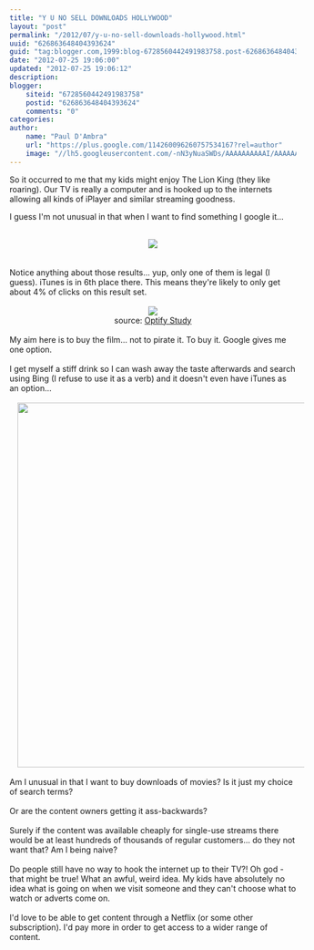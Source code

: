 ```yaml
---
title: "Y U NO SELL DOWNLOADS HOLLYWOOD"
layout: "post"
permalink: "/2012/07/y-u-no-sell-downloads-hollywood.html"
uuid: "626863648404393624"
guid: "tag:blogger.com,1999:blog-6728560442491983758.post-626863648404393624"
date: "2012-07-25 19:06:00"
updated: "2012-07-25 19:06:12"
description: 
blogger:
    siteid: "6728560442491983758"
    postid: "626863648404393624"
    comments: "0"
categories: 
author: 
    name: "Paul D'Ambra"
    url: "https://plus.google.com/114260096260757534167?rel=author"
    image: "//lh5.googleusercontent.com/-nN3yNuaSWDs/AAAAAAAAAAI/AAAAAAAABQU/ESeyTW5Duf0/s512-c/photo.jpg"
---
```


So it&nbsp;occurred&nbsp;to me that my kids might enjoy The Lion King (they like roaring). Our TV is really a computer and is hooked up to the internets allowing all kinds of iPlayer and similar streaming goodness.

I guess I'm not unusual in that when I want to find something I google it...<br /><br /><div class="separator" style="clear: both; text-align: center;"><a href="http://2.bp.blogspot.com/-2moIX7EhwMQ/UBA-qiJkRVI/AAAAAAAAAjk/6fICqxqk6Vs/s1600/Screen+Shot+2012-07-25+at+19.44.35.png" imageanchor="1" style="margin-left: 1em; margin-right: 1em;"><img border="0" src="http://2.bp.blogspot.com/-2moIX7EhwMQ/UBA-qiJkRVI/AAAAAAAAAjk/6fICqxqk6Vs/s1600/Screen+Shot+2012-07-25+at+19.44.35.png" /></a></div><div class="separator" style="clear: both; text-align: center;"><br /></div><div class="separator" style="clear: both; text-align: center;"><br /></div><div class="separator" style="clear: both; text-align: left;">Notice anything about those results... yup, only one of them is legal (I guess). iTunes is in 6th place there. This means they're likely to only get about 4% of clicks on this result set.</div><div class="separator" style="clear: both; text-align: left;"><br /></div><div class="separator" style="clear: both; text-align: center;"><a href="http://3.bp.blogspot.com/-0Mwwuw91Jss/UBA_IiFV6fI/AAAAAAAAAjs/LBYZsFVgEu4/s1600/Screen+Shot+2012-07-25+at+19.40.23.png" imageanchor="1" style="margin-left: 1em; margin-right: 1em;"><img border="0" src="http://3.bp.blogspot.com/-0Mwwuw91Jss/UBA_IiFV6fI/AAAAAAAAAjs/LBYZsFVgEu4/s1600/Screen+Shot+2012-07-25+at+19.40.23.png" /></a></div><div class="separator" style="clear: both; text-align: center;">source: <a href="http://www.optify.net/inbound-marketing-resources/new-study-how-the-new-face-of-serps-has-altered-the-ctr-curve">Optify Study</a></div><div class="separator" style="clear: both; text-align: center;"><br /></div><div class="separator" style="clear: both; text-align: left;">My aim here is to buy the film... not to pirate it. To buy it. Google gives me one option.</div><div class="separator" style="clear: both; text-align: left;"><br /></div><div class="separator" style="clear: both; text-align: left;">I get myself a stiff drink so I can wash away the taste afterwards and search using Bing (I refuse to use it as a verb) and it doesn't even have iTunes as an option...</div><div class="separator" style="clear: both; text-align: left;"><br /></div><div class="separator" style="clear: both; text-align: center;"><a href="http://2.bp.blogspot.com/-9ZwBGJJE9vk/UBBCAU7DEnI/AAAAAAAAAj4/3Xiwp2Drvxw/s1600/Screen+Shot+2012-07-25+at+19.58.44.png" imageanchor="1" style="margin-left: 1em; margin-right: 1em;"><img border="0" height="640" src="http://2.bp.blogspot.com/-9ZwBGJJE9vk/UBBCAU7DEnI/AAAAAAAAAj4/3Xiwp2Drvxw/s640/Screen+Shot+2012-07-25+at+19.58.44.png" width="587" /></a></div><div class="separator" style="clear: both; text-align: center;"><br /></div><div class="separator" style="clear: both; text-align: left;">Am I unusual in that I want to buy downloads of movies? Is it just my choice of search terms?</div><div class="separator" style="clear: both; text-align: left;"><br /></div><div class="separator" style="clear: both; text-align: left;">Or are the content owners getting it ass-backwards?</div><div class="separator" style="clear: both; text-align: left;"><br /></div><div class="separator" style="clear: both; text-align: left;">Surely if the content was available cheaply for single-use streams there would be at least hundreds of thousands of regular customers... do they not want that? Am I being naive?&nbsp;</div><div class="separator" style="clear: both; text-align: left;"><br /></div><div class="separator" style="clear: both; text-align: left;">Do people still have no way to hook the internet up to their TV?! Oh god - that might be true! What an awful, weird idea. My kids have absolutely no idea what is going on when we visit someone and they can't choose what to watch or adverts come on.</div><div class="separator" style="clear: both; text-align: left;"><br /></div><div class="separator" style="clear: both; text-align: left;">I'd love to be able to get content through a Netflix (or some other subscription). I'd pay more in order to get access to a wider range of content.</div><div class="separator" style="clear: both; text-align: left;"><br /></div><br />
</div>